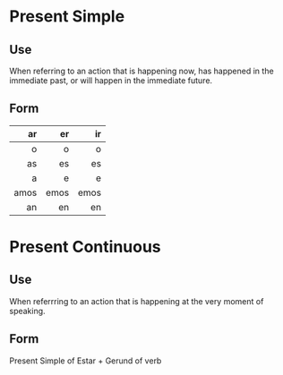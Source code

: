 # Present Simple

## Use
When referring to an action that is happening now, has happened in the immediate past, or will happen in the immediate future.

## Form

   ar |  er  | ir
 ----:|-----:|----:
    o |    o |    o
   as |   es |   es
    a |    e |    e
 amos | emos | emos
   an |   en |   en

# Present Continuous

## Use
When referrring to an action that is happening at the very moment of speaking.

## Form
Present Simple of Estar + Gerund of verb

